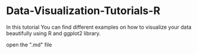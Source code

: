 # Data-Visualization-Tutorials-R
In this tutorial You can find different examples on how to visualize your data beautifully using R and ggplot2 library. 

open the ".md" file
